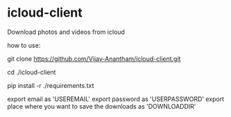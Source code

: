 # icloud-client
Download photos and videos from icloud

how to use:

git clone https://github.com/Vijay-Anantham/icloud-client.git

cd ./icloud-client

pip install -r ./requirements.txt
 
export email as 'USEREMAIL'
export password as 'USERPASSWORD'
export place where you want to save the downloads as 'DOWNLOADDIR'
